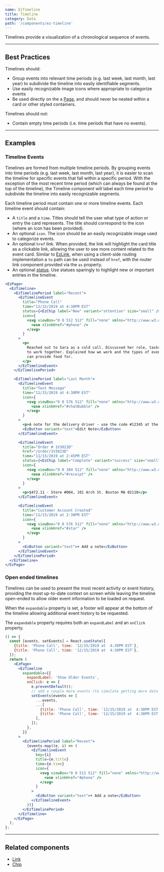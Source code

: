 ```yaml
---
name: EzTimeline
title: Timeline
category: Data
path: '/components/ez-timeline'
---
```


Timelines provide a visualization of a chronological sequence of events.

---

## Best Practices

Timelines should:

- Group events into relevant time periods (e.g. last week, last month, last year) to subdivide the timeline into easily identifiable segments.
- Use easily recognizable image icons where appropriate to categorize events
- Be used directly on the a [Page](/components/EzPage), and should never be nested within a card or other styled containers.

Timelines should not:

- Contain empty time periods (i.e. time periods that have no events).

---

## Examples

### Timeline Events

Timelines are formed from multiple timeline periods. By grouping events into time periods (e.g. last week, last month, last year), it is easier to scan the timeline for specific events that fall within a specific period. With the exception of the most recent time period (which can always be found at the top of the timeline), the Timeline component will label each time period to subdivide the timeline into easily recognizable segments.

Each timeline period must contain one or more timeline events. Each timeline event should contain:

- A `title` and a `time`. Titles should tell the user what type of action or entry the card represents. The title should correspond to the icon (where an icon has been provided).
- An optional `icon`. The icon should be an easily recognizable image used to categorize events.
- An optional `href` link. When provided, the link will highlight the card title as a clickable link, allowing the user to see more content related to the event card. Similar to [EzLink](/components/ez-link), when using a client-side routing implementation a `to` path can be used instead of `href`, with the router link component provided via the `as` property.
- An optional [status](/components/ez-status). Use statues sparingly to highlight new or important entries in the timeline.

```jsx
<EzPage>
  <EzTimeline>
    <EzTimelinePeriod label="Recent">
      <EzTimelineEvent
        title="Phone Call"
        time="12/15/2019 at 4:30PM EST"
        status={<EzChip label="New" variant="attention" size="small" />}
        icon={
          <svg viewBox="0 0 512 512" fill="none" xmlns="http://www.w3.org/2000/svg">
            <use xlinkHref="#phone" />
          </svg>
        }
      >
        <p>
          Reached out to Sara as a cold call. Discussed her role, tasks and potential opportunities
          to work together. Explained how we work and the types of events and event sizes that we
          can provide food for.
        </p>
      </EzTimelineEvent>
    </EzTimelinePeriod>

    <EzTimelinePeriod label="Last Month">
      <EzTimelineEvent
        title="Text Message"
        time="11/15/2019 at 4:30PM EST"
        icon={
          <svg viewBox="0 0 576 512" fill="none" xmlns="http://www.w3.org/2000/svg">
            <use xlinkHref="#chatBubble" />
          </svg>
        }
      >
        <p>A note for the delivery driver - use the code #12345 at the door for access.</p>
        <EzButton variant="text">Edit Note</EzButton>
      </EzTimelineEvent>

      <EzTimelineEvent
        title="Order # 1V3023D"
        href="/order/1V3023D"
        time="11/15/2019 at 2:45PM EST"
        status={<EzChip label="Complete" variant="success" size="small" />}
        icon={
          <svg viewBox="0 0 384 512" fill="none" xmlns="http://www.w3.org/2000/svg">
            <use xlinkHref="#receipt" />
          </svg>
        }
      >
        <p>$472.11 · Store #004, 101 Arch St. Boston MA 02110</p>
      </EzTimelineEvent>

      <EzTimelineEvent
        title="Customer Account Created"
        time="11/15/2019 at 2:30PM EST"
        icon={
          <svg viewBox="0 0 576 512" fill="none" xmlns="http://www.w3.org/2000/svg">
            <use xlinkHref="#star" />
          </svg>
        }
      >
        <EzButton variant="text">+ Add a note</EzButton>
      </EzTimelineEvent>
    </EzTimelinePeriod>
  </EzTimeline>
</EzPage>
```

### Open ended timelines

Timelines can be used to present the most recent activity or event history, providing the most up-to-date context on screen while leaving the timeline open-ended to allow older event information to be loaded on request.

When the `expandable` property is set, a footer will appear at the bottom of the timeline allowing additional event history to be requested.

The `expandable` property requires both an `expandLabel` and an `onClick` property.

```jsx
() => {
  const [events, setEvents] = React.useState([
    {title: 'Phone Call', time: '12/15/2019 at  4:30PM EST'},
    {title: 'Phone Call', time: '12/15/2019 at  4:30PM EST'},
  ]);
  return (
    <EzPage>
      <EzTimeline
        expandable={{
          expandLabel: 'Show Older Events',
          onClick: e => {
            e.preventDefault();
            // add a couple more events (to simulate getting more data from an API call)
            setEvents(events => [
              ...events,
              ...[
                {title: 'Phone Call', time: '12/15/2019 at  4:30PM EST'},
                {title: 'Phone Call', time: '12/15/2019 at  4:30PM EST'},
              ],
            ]);
          },
        }}
      >
        <EzTimelinePeriod label="Recent">
          {events.map((e, i) => (
            <EzTimelineEvent
              key={i}
              title={e.title}
              time={e.time}
              icon={
                <svg viewBox="0 0 512 512" fill="none" xmlns="http://www.w3.org/2000/svg">
                  <use xlinkHref="#phone" />
                </svg>
              }
            >
              <EzButton variant="text">+ Add a note</EzButton>
            </EzTimelineEvent>
          ))}
        </EzTimelinePeriod>
      </EzTimeline>
    </EzPage>
  );
};
```

---

## Related components

- [Link](/components/ez-link)
- [Chip](/components/ez-chip)
